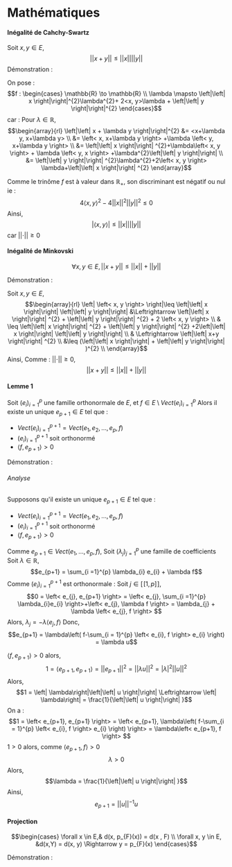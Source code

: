 # Mathématiques
#### Inégalité de Cahchy-Swartz
Soit $x, y \in E$, 
$$\left|\left| x+y \right|\right| \leq \left|\left| x \right|\right| \left|\left| y \right|\right| $$
Démonstration :

On pose : 
$$f : \begin{cases}
\mathbb{R} \to \mathbb{R} \\
\lambda \mapsto \left|\left| x \right|\right|^{2}\lambda^{2}+ 2<x, y>\lambda + \left|\left| y \right|\right|^{2}
\end{cases}$$
car :
Pour $\lambda \in \mathbb{R}$, 
$$\begin{array}{rl}
\left|\left| x + \lambda y \right|\right|^{2} &= <x+\lambda y, x+\lambda y>  \\
&= \left< x, x+\lambda y \right> +\lambda \left< y, x+\lambda y \right>  \\
&= \left|\left| x \right|\right| ^{2}+\lambda\left< x, y \right> + \lambda \left< y, x \right> +\lambda^{2}\left|\left| y \right|\right| \\
&= \left|\left| y \right|\right| ^{2}\lambda^{2}+2\left< x, y \right> \lambda+\left|\left| x \right|\right| ^{2} 
\end{array}$$


Comme le trinôme $f$ est à valeur dans $\mathbb{R}_{+}$, son discriminant est négatif ou nul ie : 
$$4\left< x, y \right>^{2} -4\left|\left| x \right|\right| ^{2}\left|\left| y \right|\right| ^{2}\leq 0$$
Ainsi, 
$$ \left| \left< x, y \right> \right| \leq \left|\left| x \right|\right|\left|\left| y \right|\right| $$
car $\left|\left| \cdot \right|\right|\geq 0$

#### Inégalité de Minkovski
$$\forall x, y \in E, \left|\left| x + y \right|\right|  \leq \left|\left| x \right|\right| +\left|\left| y \right|\right| $$

Démonstration :

Soit $x, y \in E$, 
$$\begin{array}{rl}
\left| \left< x, y \right> \right|\leq \left|\left| x \right|\right| \left|\left| y \right|\right| &\Leftrightarrow \left|\left| x \right|\right| ^{2} + \left|\left| y \right|\right| ^{2} + 2 \left< x, y \right> \\
& \leq \left|\left| x \right|\right| ^{2} + \left|\left| y \right|\right| ^{2} +2\left|\left| x \right|\right| \left|\left| y \right|\right|  \\
& \Leftrightarrow \left|\left| x+y \right|\right| ^{2} \\
&\leq (\left|\left| x \right|\right| + \left|\left| y \right|\right| )^{2} \\
\end{array}$$
Ainsi, 
Comme : $\left|\left| \cdot \right|\right| \geq 0$, 
$$\left|\left| x+y \right|\right| \leq \left|\left| x \right|\right| +\left|\left| y \right|\right| $$
#### Lemme 1
Soit $(e_{i})_{i = 1}^{p}$ une famille orthonormale de $E$, 
et $f \in E \setminus Vect(e_{i})_{i = 1}^{p}$
Alors il existe un unique $e_{p+1} \in E$ tel que : 
- $Vect(e_{i})_{i = 1}^{p+1} = Vect(e_{1}, e_{2},\dots, e_{p}, f)$
- $(e_{i})_{i=1}^{p+1}$ soit orthonormé
- $\left< f, e_{p+1} \right> > 0$

Démonstration :

###### Analyse
Supposons qu'il existe un unique $e_{p+1} \in E$ tel que : 
- $Vect(e_{i})_{i = 1}^{p+1} = Vect(e_{1}, e_{2},\dots, e_{p}, f)$
- $(e_{i})_{i=1}^{p+1}$ soit orthonormé
- $\left< f, e_{p+1} \right> > 0$

Comme $e_{p+1} \in Vect(e_{1}, \dots, e_{p}, f)$, 
Soit $(\lambda_{j})_{j = 1}^{p}$ une famille de coefficients
Soit $\lambda \in \mathbb{R}$, 
$$e_{p+1} = \sum_{i =1}^{p} \lambda_{i} e_{i} + \lambda f$$
Comme $(e_{i})_{i=1}^{p+1}$ est orthonormale :
Soit $j \in [\![1, p]\!]$, 
$$0 = \left< e_{j}, e_{p+1} \right> = \left< e_{j}, \sum_{i =1}^{p} \lambda_{i}e_{i} \right>+\left< e_{j}, \lambda f \right> = \lambda_{j} + \lambda \left< e_{j}, f \right>  $$
Alors, 
$\lambda_{j} = -\lambda \left< e_{j}, f \right>$
Donc, 
$$e_{p+1} = \lambda\left( f-\sum_{i = 1}^{p} \left< e_{i}, f \right> e_{i} \right) = \lambda u$$

$\left< f, e_{p+1} \right> > 0$ alors, 
$$1=\left< e_{p+1}, e_{p+1} \right> = \left|\left| e_{p+1} \right|\right| ^{2} = \left|\left| \lambda u \right|\right| ^{2} = \left| \lambda\right|^{2}\left|\left| u \right|\right| ^{2}$$
Alors, 
$$1 = \left| \lambda\right|\left|\left| u \right|\right| \Leftrightarrow \left| \lambda\right| = \frac{1}{\left|\left| u \right|\right| }$$
On a : 
$$1 = \left< e_{p+1}, e_{p+1} \right> = \left< e_{p+1}, \lambda\left( f-\sum_{i = 1}^{p} \left< e_{i}, f \right> e_{i} \right) \right> = \lambda\left< e_{p+1}, f \right> $$
$1>0$ alors, comme $\left< e_{p+1}, f \right>>0$ 
$$\lambda >0$$
Alors, 
$$\lambda = \frac{1}{\left|\left| u \right|\right| }$$
Ainsi, 
$$e_{p+1} = \left|\left| u \right|\right| ^{-1}u$$

#### Projection
$$\begin{cases}
\forall x \in E,& d(x, p_{F}(x)) = d(x , F) \\
\forall x, y \in E, &d(x,Y) = d(x, y) \Rightarrow y = p_{F}(x)
\end{cases}$$

Démonstration :

